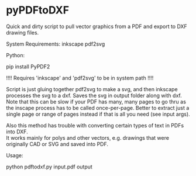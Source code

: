 # pyPDFtoDXF
Quick and dirty script to pull vector graphics from a PDF and export to DXF drawing files.  

System Requirements:
inkscape
pdf2svg

Python:

pip install PyPDF2

!!!! Requires 'inkscape' and 'pdf2svg' to be in system path !!!!

Script is just gluing together pdf2svg to make a svg, and then inkscape processes the svg to a dxf. 
Saves the svg in output folder along with dxf.
Note that this can be slow if your PDF has many, many pages to go thru as the inscape process has to be called once-per-page.
Better to extract just a single page or range of pages instead if that is all you need (see input args).

Also this method has trouble with converting certain types of text in PDFs into DXF.  
It works mainly for polys and other vectors, e.g. drawings that were originally CAD or SVG and saved into PDF.  

Usage:

python pdftodxf.py input.pdf output


